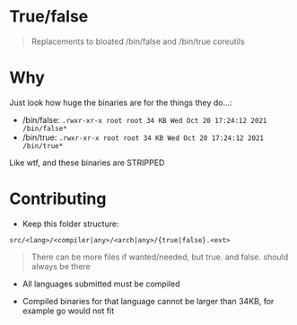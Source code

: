 # True/false

> Replacements to bloated /bin/false and /bin/true coreutils

# Why

Just look how huge the binaries are for the things they
do...:

- /bin/false: `.rwxr-xr-x root root 34 KB Wed Oct 20 17:24:12 2021 /bin/false*`
- /bin/true: `.rwxr-xr-x root root 34 KB Wed Oct 20 17:24:12 2021 /bin/true*`

Like wtf, and these binaries are STRIPPED

# Contributing

- Keep this folder structure:

`src/<lang>/<compiler|any>/<arch|any>/{true|false}.<ext>`

> There can be more files if wanted/needed, but
> true.<ext> and false.<ext> should always be there

- All languages submitted must be compiled

- Compiled binaries for that language cannot be
  larger than 34KB, for example go would not
  fit
